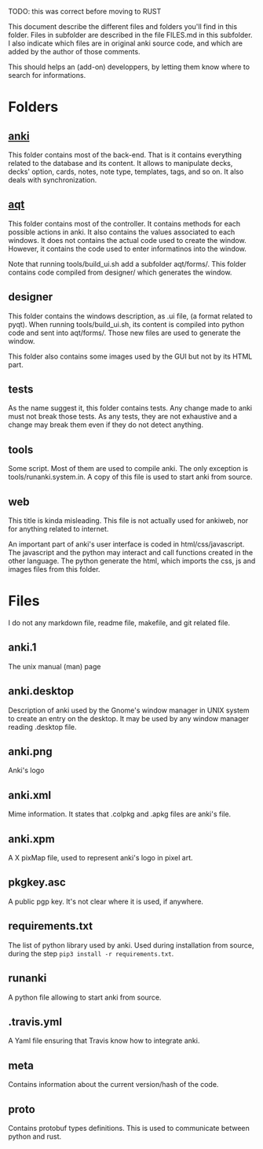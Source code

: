 TODO: this was correct before moving to RUST

This document describe the different files and folders you'll find in this
folder. Files in subfolder are described in the file FILES.md in this
subfolder. I also indicate which files are in original anki source
code, and which are added by the author of those comments.

This should helps an (add-on) developpers, by letting them know where
to search for informations.

# Folders

## [anki](anki/FILES.md)
This folder contains most of the back-end. That is it contains
everything related to the database and its content. It allows to
manipulate decks, decks' option, cards, notes, note type, templates,
tags, and so on. It also deals with synchronization.

## [aqt](aqt/FILES.md)
This folder contains most of the controller. It contains methods for
each possible actions in anki. It also contains the values associated
to each windows. It does not contains the actual code used to create
the window. However, it contains the code used to enter informatinos
into the window.

Note that running tools/build_ui.sh add a subfolder aqt/forms/. This
folder contains code compiled from designer/ which generates the window.

## designer
This folder contains the windows description, as .ui file, (a format
related to pyqt). When running tools/build_ui.sh, its content is
compiled into python code and sent into aqt/forms/. Those new files
are used to generate the window.

This folder also contains some images used by the GUI but not by its
HTML part.

## tests
As the name suggest it, this folder contains tests. Any change made to
anki must not break those tests. As any tests, they are not exhaustive
and a change may break them even if they do not detect anything.

## tools
Some script. Most of them are used to compile anki. The only exception
is tools/runanki.system.in. A copy of this file is used to start anki
from source.

## web
This title is kinda misleading. This file is not actually used for
ankiweb, nor for anything related to internet.

An important part of anki's user interface is coded in
html/css/javascript. The javascript and the python may interact and
call functions created in the other language. The python generate the
html, which imports the css, js and images files from this folder.

# Files
I do not any markdown file, readme file, makefile, and git
related file.

## anki.1
The unix manual (man) page

## anki.desktop
Description of anki used by the Gnome's window manager in UNIX
system to create an entry on the desktop. It may be used by any window
manager reading .desktop file.

## anki.png
Anki's  logo

## anki.xml
Mime information. It states that .colpkg and .apkg files are anki's
file.

## anki.xpm
A X pixMap file, used to represent anki's logo in pixel art.

## pkgkey.asc
A public pgp key. It's not clear where it is used, if anywhere.

## requirements.txt
The list of python library used by anki. Used during installation from
source, during the step ```pip3 install -r requirements.txt```.

## runanki
A python file allowing to start anki from source.

## .travis.yml
A Yaml file ensuring that Travis know how to integrate anki.

## meta
Contains information about the current version/hash of the code.

## proto
Contains protobuf types definitions. This is used to communicate
between python and rust.
